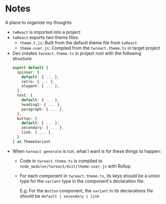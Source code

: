 # Notes

A place to organize my thoughts

- `twReact` is imported into a project
- `twReact` exports two theme files:
  - `theme.t.js`: Built from the default theme file from `twReact`
  - `theme-user.js`: Compiled from the `twreact.theme.ts` in target project
- Dev creates `twreact.theme.ts` in project root with the following structure:
  ```typescript
  export default {
    spinner: {
      default: { ... },
      retro: { ... },
      elegant: { ... },
    },
    text: {
      default: { ... },
      heading1: { ... },
      paragraph: { ... },
    },
    button: {
      default: { ... },
      secondary: { ... },
      link: { ... },
    }
  } as ThemeVariant
  ```
- When `twreact generate` is run, what I want is for these things to happen:
  - Code in `twreact.theme.ts` is compiled to `node_modules/twreact/dist/theme-user.js` with Rollup
  - For each component in `twreact.theme.ts`, its keys should be a union type for the `variant` type in the component's
    declaration file.

    E.g. For the `Button` component, the `variant` in its declarations file should be `default | secondary | link`
